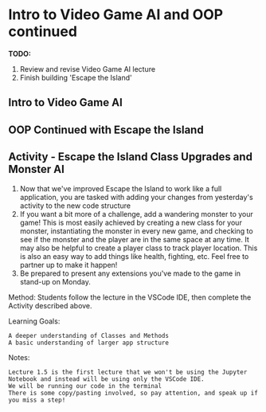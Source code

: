 # Intro to Video Game AI and OOP continued

**TODO:**
1. Review and revise Video Game AI lecture
1. Finish building 'Escape the Island'

## Intro to Video Game AI

## OOP Continued with Escape the Island

## Activity - Escape the Island Class Upgrades and Monster AI

1. Now that we've improved Escape the Island to work like a full application, you are tasked with adding your changes from yesterday's activity to the new code structure
1. If you want a bit more of a challenge, add a wandering monster to your game! This is most easily achieved by creating a new class for your monster, instantiating the monster in every new game, and checking to see if the monster and the player are in the same space at any time. It may also be helpful to create a player class to track player location. This is also an easy way to add things like health, fighting, etc. Feel free to partner up to make it happen!
1. Be prepared to present any extensions you've made to the game in stand-up on Monday. 

Method:
	Students follow the lecture in the VSCode IDE, then complete the Activity described above.

Learning Goals:

	A deeper understanding of Classes and Methods
    A basic understanding of larger app structure

Notes:

	Lecture 1.5 is the first lecture that we won't be using the Jupyter Notebook and instead will be using only the VSCode IDE.
    We will be running our code in the terminal
    There is some copy/pasting involved, so pay attention, and speak up if you miss a step!